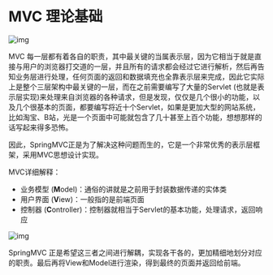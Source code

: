 # MVC 理论基础

![img](https://fastly.jsdelivr.net/gh/LetengZzz/img/java/tools/202412092335600.jpg)

MVC 每一层都有着各自的职责，其中最关键的当属表示层，因为它相当于就是直接与用户的浏览器打交道的一层，并且所有的请求都会经过它进行解析，然后再告知业务层进行处理，任何页面的返回和数据填充也全靠表示层来完成，因此它实际上是整个三层架构中最关键的一层，而在之前需要编写了大量的Servlet (也就是表示层实现)来处理来自浏览器的各种请求，但是发现，仅仅是几个很小的功能，以及几个很基本的页面，都要编写将近十个Servlet，如果是更加大型的网站系统，比如淘宝、B站，光是一个页面中可能就包含了几十甚至上百个功能，想想那样的话写起来得多恐怖。

因此，SpringMVC正是为了解决这种问题而生的，它是一个非常优秀的表示层框架，采用MVC思想设计实现。

MVC详细解释：

- 业务模型 (**M**odel)：通俗的讲就是之前用于封装数据传递的实体类
- 用户界面 (**V**iew)：一般指的是前端页面
- 控制器 (**C**ontroller)：控制器就相当于Servlet的基本功能，处理请求，返回响应

![img](https://fastly.jsdelivr.net/gh/LetengZzz/img/java/tools/202412092335912.jpg)

SpringMVC 正是希望这三者之间进行解耦，实现各干各的，更加精细地划分对应的职责。最后再将View和Model进行渲染，得到最终的页面并返回给前端。
